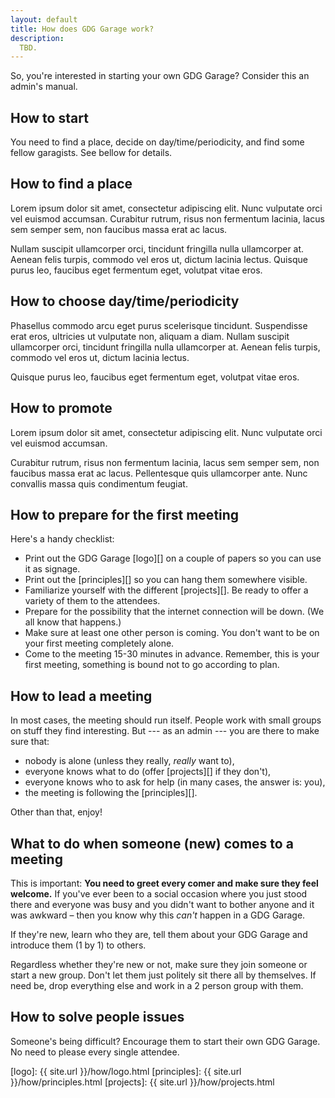 ```yaml
---
layout: default
title: How does GDG Garage work?
description: 
  TBD.
---
```


So, you're interested in starting your own GDG Garage? Consider this an 
<span class="c1">admin's manual.</span>

<h2 class="{% cycle 'c1', 'c2', 'c3', 'c4' %}">How to start</h2>

You need to find a place, decide on day/time/periodicity, and find some fellow
garagists. See bellow for details.

<h2 class="{% cycle 'c1', 'c2', 'c3', 'c4' %}">How to find a place</h2>
Lorem ipsum dolor sit amet, consectetur adipiscing elit. Nunc vulputate orci vel euismod accumsan. Curabitur rutrum, risus non fermentum lacinia, lacus sem semper sem, non faucibus massa erat ac lacus. 

Nullam suscipit ullamcorper orci, tincidunt fringilla nulla ullamcorper at. Aenean felis turpis, commodo vel eros ut, dictum lacinia lectus. Quisque purus leo, faucibus eget fermentum eget, volutpat vitae eros.

<h2 class="{% cycle 'c1', 'c2', 'c3', 'c4' %}">How to choose
day/time/periodicity</h2>
Phasellus commodo arcu eget purus scelerisque tincidunt. Suspendisse erat eros, ultricies ut vulputate non, aliquam a diam. Nullam suscipit ullamcorper orci, tincidunt fringilla nulla ullamcorper at. Aenean felis turpis, commodo vel eros ut, dictum lacinia lectus. 

Quisque purus leo, faucibus eget fermentum eget, volutpat vitae eros.

<h2 class="{% cycle 'c1', 'c2', 'c3', 'c4' %}">How to promote</h2>
Lorem ipsum dolor sit amet, consectetur adipiscing elit. Nunc vulputate orci vel euismod accumsan. 

Curabitur rutrum, risus non fermentum lacinia, lacus sem semper sem, non faucibus massa erat ac lacus. Pellentesque quis ullamcorper ante. Nunc convallis massa quis condimentum feugiat. 

<h2 class="{% cycle 'c1', 'c2', 'c3', 'c4' %}">How to prepare for the
first meeting</h2>

Here's a handy checklist:

* Print out the GDG Garage [logo][] on a couple of papers so you can use
  it as signage.
* Print out the [principles][] so you can hang them somewhere visible.
* Familiarize yourself with the different [projects][]. Be ready to
  offer a variety of them to the attendees.
* Prepare for the possibility that the internet connection will be down.
  (We all know that happens.)
* Make sure at least one other person is coming. You don't want to be on
  your first meeting completely alone.
* Come to the meeting 15-30 minutes in advance. Remember, this is your
  first meeting, something is bound not to go according to plan.

<h2 class="{% cycle 'c1', 'c2', 'c3', 'c4' %}">How to lead a meeting</h2>

In most cases, the meeting should run itself. People work with small
groups on stuff they find interesting. But --- as an admin ---
you are there to make sure that:

* nobody is alone (unless they really, _really_ want to),
* everyone knows what to do (offer [projects][] if they don't),
* everyone knows who to ask for help (in many cases, the answer is: you),
* the meeting is following the [principles][].

Other than that, enjoy!

<h2 class="{% cycle 'c1', 'c2', 'c3', 'c4' %}">What to do when someone (new) comes to a meeting</h2>

This is important: **You need to greet every comer and make sure they feel welcome.** If you've ever been to a social occasion where you just stood there and everyone was busy and you didn't want to bother anyone and it was awkward – then you know why this _can't_ happen in a GDG Garage.

If they're new, learn who they are, tell them about your GDG Garage and introduce them (1 by 1) to others.

Regardless whether they're new or not, make sure they join someone or start a new group. Don't let them just politely sit there all by themselves. If need be, drop everything else and work in a 2 person group with them.

<h2 class="{% cycle 'c1', 'c2', 'c3', 'c4' %}">How to solve people issues</h2>

Someone's being difficult? Encourage them to start their own GDG Garage. No need to please every single attendee.

[logo]: {{ site.url }}/how/logo.html
[principles]: {{ site.url }}/how/principles.html
[projects]: {{ site.url }}/how/projects.html
